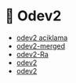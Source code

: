 # 📗 Odev2

<!--Index-->

- [odev2 aciklama](odev2%20aciklama.docx)
- [odev2-merged](odev2-merged.pdf)
- [odev2-Ra](odev2-Ra.pdf)
- [odev2](odev2.docx)
- [odev2](odev2.pdf)

<!--Index-->
